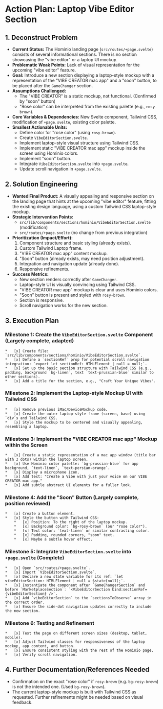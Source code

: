 # Action Plan: Laptop Vibe Editor Section

## 1. Deconstruct Problem

*   **Current Status:** The Hominio landing page (`src/routes/+page.svelte`) consists of several informational sections. There is no section showcasing the "vibe editor" or a laptop UI mockup.
*   **Problematic Weak Points:** Lack of visual representation for the upcoming "vibe editor" feature.
*   **Goal:** Introduce a new section displaying a laptop-style mockup with a representation of the "VIBE CREATOR mac app" and a "soon" button, to be placed after the `GameChanger` section.
*   **Assumptions Challenged:**
    *   The "VIBE CREATOR" is a static mockup, not functional. (Confirmed by "soon" button)
    *   "Rose color" can be interpreted from the existing palette (e.g., `rosy-brown`).
*   **Core Variables & Dependencies:** New Svelte component, Tailwind CSS, modification of `+page.svelte`, existing color palette.
*   **Smallest Actionable Units:**
    *   Define color for "rose color" (using `rosy-brown`).
    *   Create `VibeEditorSection.svelte`.
    *   Implement laptop-style visual structure using Tailwind CSS.
    *   Implement static "VIBE CREATOR mac app" mockup inside the screen using Hominio colors.
    *   Implement "soon" button.
    *   Integrate `VibeEditorSection.svelte` into `+page.svelte`.
    *   Update scroll navigation in `+page.svelte`.

## 2. Solution Engineering

*   **Wanted Final Product:** A visually appealing and responsive section on the landing page that hints at the upcoming "vibe editor" feature, fitting the existing design language, using a custom Tailwind CSS laptop-style mockup.
*   **Strategic Intervention Points:**
    *   `src/lib/components/sections/hominio/VibeEditorSection.svelte` (modification)
    *   `src/routes/+page.svelte` (no change from previous integration)
*   **Prioritization (Impact/Effort):**
    1.  Component structure and basic styling (already exists).
    2.  Custom Tailwind Laptop frame.
    3.  "VIBE CREATOR mac app" content mockup.
    4.  "Soon" button (already exists, may need position adjustment).
    5.  Integration and navigation update (already done).
    6.  Responsive refinements.
*   **Success Metrics:**
    *   New section renders correctly after `GameChanger`.
    *   Laptop-style UI is visually convincing using Tailwind CSS.
    *   "VIBE CREATOR mac app" mockup is clear and uses Hominio colors.
    *   "Soon" button is present and styled with `rosy-brown`.
    *   Section is responsive.
    *   Scroll navigation works for the new section.

## 3. Execution Plan

### Milestone 1: Create the `VibeEditorSection.svelte` Component (Largely complete, adapted)
    *   [x] Create file: `src/lib/components/sections/hominio/VibeEditorSection.svelte`.
    *   [x] Define a `sectionRef` prop for potential scroll navigation integration: `export let sectionRef: HTMLElement | null = null;`.
    *   [x] Set up the basic section structure with Tailwind CSS (e.g., padding, background `bg-linen`, text `text-prussian-blue` similar to other sections).
    *   [x] Add a title for the section, e.g., "Craft Your Unique Vibes".

### Milestone 2: Implement the Laptop-style Mockup UI with Tailwind CSS
    *   [x] Remove previous iMac/DeviceMockup code.
    *   [x] Create the outer laptop-style frame (screen, base) using `div`s and Tailwind CSS.
    *   [x] Style the mockup to be centered and visually appealing, resembling a laptop.

### Milestone 3: Implement the "VIBE CREATOR mac app" Mockup within the Screen
    *   [x] Create a static representation of a mac app window (title bar with 3 dots) within the laptop screen.
    *   [x] Use Hominio color palette: `bg-prussian-blue` for app background, `text-linen`, `text-persian-orange`.
    *   [x] Display a microphone icon.
    *   [x] Add text: "Create a Vibe with just your voice on our VIBE CREATOR mac app."
    *   [x] Add subtle abstract UI elements for a fuller look.

### Milestone 4: Add the "Soon" Button (Largely complete, position reviewed)
    *   [x] Create a button element.
    *   [x] Style the button with Tailwind CSS:
        *   [x] Position: To the right of the laptop mockup.
        *   [x] Background color: `bg-rosy-brown` (our "rose color").
        *   [x] Text color: `text-linen` or similar contrasting color.
        *   [x] Padding, rounded corners, "soon" text.
        *   [x] Maybe a subtle hover effect.

### Milestone 5: Integrate `VibeEditorSection.svelte` into `+page.svelte` (Complete)
    *   [x] Open `src/routes/+page.svelte`.
    *   [x] Import `VibeEditorSection.svelte`.
    *   [x] Declare a new state variable for its ref: `let vibeEditorSection: HTMLElement | null = $state(null);`.
    *   [x] Instantiate the component after `GameChangerSection` and before `MarketplaceSection`: `<VibeEditorSection bind:sectionRef={vibeEditorSection} />`.
    *   [x] Add `vibeEditorSection` to the `sectionsToObserve` array in the correct order.
    *   [x] Ensure the side-dot navigation updates correctly to include the new section.

### Milestone 6: Testing and Refinement
    *   [x] Test the page on different screen sizes (desktop, tablet, mobile).
    *   [x] Adjust Tailwind classes for responsiveness of the laptop mockup, app content, and button.
    *   [x] Ensure consistent styling with the rest of the Hominio page.
    *   [x] Verify scroll navigation.

## 4. Further Documentation/References Needed
*   Confirmation on the exact "rose color" if `rosy-brown` (e.g. `bg-rosy-brown`) is not the intended one. (Used `bg-rosy-brown`).
*   The current laptop-style mockup is built with Tailwind CSS as requested. Further refinements might be needed based on visual feedback. 